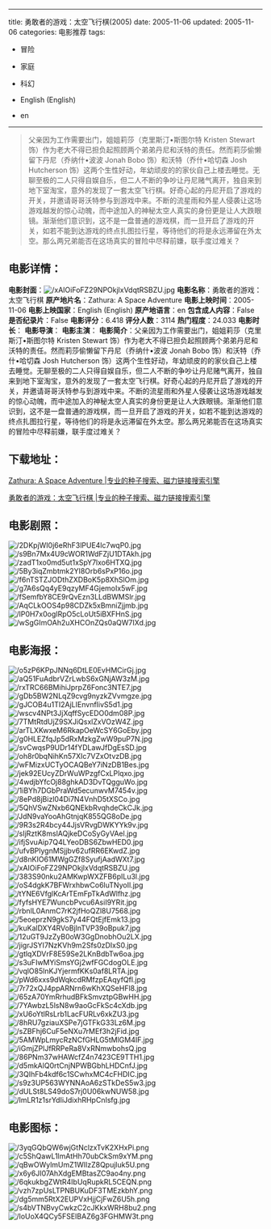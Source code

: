 
---
title: 勇敢者的游戏：太空飞行棋(2005)
date: 2005-11-06
updated: 2005-11-06
categories: 电影推荐
tags:
- 冒险
- 家庭
- 科幻

- English (English)
- en
---


> 父亲因为工作需要出门，姐姐莉莎（克里斯汀•斯图尔特 Kristen Stewart 饰）作为老大不得已担负起照顾两个弟弟丹尼和沃特的责任。然而莉莎偷懒留下丹尼（乔纳什•波波 Jonah Bobo 饰）和沃特（乔什•哈切森 Josh Hutcherson 饰）这两个生性好动，年幼顽皮的的家伙自己上楼去睡觉。无聊至极的二人只得自娱自乐，但二人不断的争吵让丹尼赌气离开，独自来到地下室淘宝，意外的发现了一套太空飞行棋。好奇心起的丹尼开启了游戏的开关，并邀请哥哥沃特参与到游戏中来。不断的流星雨和外星人侵袭让这场游戏越发的惊心动魄，而中途加入的神秘太空人真实的身份更是让人大跌眼镜。渐渐他们意识到，这不是一盘普通的游戏棋，而一旦开启了游戏的开关，如若不能到达游戏的终点扎图拉行星，等待他们的将是永远滞留在外太空。那么两兄弟能否在这场真实的冒险中尽释前嫌，联手度过难关？

## **电影详情**：

**电影封面**：<img src="https://image.tmdb.org/t/p/w200/xAIOiFoFZ29NPOkjlxVdqtRSBZU.jpg" alt="/xAIOiFoFZ29NPOkjlxVdqtRSBZU.jpg" title="/xAIOiFoFZ29NPOkjlxVdqtRSBZU.jpg">
**电影名称**：勇敢者的游戏：太空飞行棋
**原产地片名**：Zathura: A Space Adventure
**电影上映时间**：2005-11-06
**电影上映国家**：English (English)
**原产地语言**：en
**包含成人内容**：False
**是否纪录片**：False
**电影评分**：6.418
**评分人数**：3114
**热门程度**：24.033
**电影时长**：
**电影导演**：
**电影主演**：
**电影简介**：父亲因为工作需要出门，姐姐莉莎（克里斯汀•斯图尔特 Kristen Stewart 饰）作为老大不得已担负起照顾两个弟弟丹尼和沃特的责任。然而莉莎偷懒留下丹尼（乔纳什•波波 Jonah Bobo 饰）和沃特（乔什•哈切森 Josh Hutcherson 饰）这两个生性好动，年幼顽皮的的家伙自己上楼去睡觉。无聊至极的二人只得自娱自乐，但二人不断的争吵让丹尼赌气离开，独自来到地下室淘宝，意外的发现了一套太空飞行棋。好奇心起的丹尼开启了游戏的开关，并邀请哥哥沃特参与到游戏中来。不断的流星雨和外星人侵袭让这场游戏越发的惊心动魄，而中途加入的神秘太空人真实的身份更是让人大跌眼镜。渐渐他们意识到，这不是一盘普通的游戏棋，而一旦开启了游戏的开关，如若不能到达游戏的终点扎图拉行星，等待他们的将是永远滞留在外太空。那么两兄弟能否在这场真实的冒险中尽释前嫌，联手度过难关？

## **下载地址**：
[Zathura: A Space Adventure |专业的种子搜索、磁力链接搜索引擎](https://movie.amd794.com:2083/?search=Zathura%3A%20A%20Space%20Adventure&ordering=&mode=match_phrase&page_size=10&page=1)

[勇敢者的游戏：太空飞行棋 |专业的种子搜索、磁力链接搜索引擎](https://movie.amd794.com:2083/?search=%E5%8B%87%E6%95%A2%E8%80%85%E7%9A%84%E6%B8%B8%E6%88%8F%EF%BC%9A%E5%A4%AA%E7%A9%BA%E9%A3%9E%E8%A1%8C%E6%A3%8B&ordering=&mode=match_phrase&page_size=10&page=1)
 

## **电影剧照**：
<img src="https://image.tmdb.org/t/p/original/2DKpjWI0j6eRhF3lPUE4lc7wqP0.jpg" alt="/2DKpjWI0j6eRhF3lPUE4lc7wqP0.jpg" title="/2DKpjWI0j6eRhF3lPUE4lc7wqP0.jpg"><img src="https://image.tmdb.org/t/p/original/s9Bn7Mx4U9cWOR1WdFZjU1DTAkh.jpg" alt="/s9Bn7Mx4U9cWOR1WdFZjU1DTAkh.jpg" title="/s9Bn7Mx4U9cWOR1WdFZjU1DTAkh.jpg"><img src="https://image.tmdb.org/t/p/original/zadT1xo0md5ut1xSpY7lxo6HTXQ.jpg" alt="/zadT1xo0md5ut1xSpY7lxo6HTXQ.jpg" title="/zadT1xo0md5ut1xSpY7lxo6HTXQ.jpg"><img src="https://image.tmdb.org/t/p/original/5By3iqZmbtmk2YI8Orb6sPxP16o.jpg" alt="/5By3iqZmbtmk2YI8Orb6sPxP16o.jpg" title="/5By3iqZmbtmk2YI8Orb6sPxP16o.jpg"><img src="https://image.tmdb.org/t/p/original/f6nTSTZJODthZXDBoK5p8XhSlOm.jpg" alt="/f6nTSTZJODthZXDBoK5p8XhSlOm.jpg" title="/f6nTSTZJODthZXDBoK5p8XhSlOm.jpg"><img src="https://image.tmdb.org/t/p/original/g7A6sQq4yE9qzyMF4GjemoIx5wF.jpg" alt="/g7A6sQq4yE9qzyMF4GjemoIx5wF.jpg" title="/g7A6sQq4yE9qzyMF4GjemoIx5wF.jpg"><img src="https://image.tmdb.org/t/p/original/fSemfbY8CE9rQvEzn3LLdBWMSlr.jpg" alt="/fSemfbY8CE9rQvEzn3LLdBWMSlr.jpg" title="/fSemfbY8CE9rQvEzn3LLdBWMSlr.jpg"><img src="https://image.tmdb.org/t/p/original/AqCLkOOS4p98CDZk5xBmniZjjmb.jpg" alt="/AqCLkOOS4p98CDZk5xBmniZjjmb.jpg" title="/AqCLkOOS4p98CDZk5xBmniZjjmb.jpg"><img src="https://image.tmdb.org/t/p/original/lP0H7x0ogIRpO5cLoUt5iBXFHnS.jpg" alt="/lP0H7x0ogIRpO5cLoUt5iBXFHnS.jpg" title="/lP0H7x0ogIRpO5cLoUt5iBXFHnS.jpg"><img src="https://image.tmdb.org/t/p/original/wSgGImOAh2uXHCOnZQs0aQW7IXd.jpg" alt="/wSgGImOAh2uXHCOnZQs0aQW7IXd.jpg" title="/wSgGImOAh2uXHCOnZQs0aQW7IXd.jpg">

## **电影海报**：
<img src="https://image.tmdb.org/t/p/original/o5zP6KPpJNNq6DtLE0EvHMCirGj.jpg" alt="/o5zP6KPpJNNq6DtLE0EvHMCirGj.jpg" title="/o5zP6KPpJNNq6DtLE0EvHMCirGj.jpg"><img src="https://image.tmdb.org/t/p/original/aQ51FuAdbrVZrLwbS6xGNjAW3zM.jpg" alt="/aQ51FuAdbrVZrLwbS6xGNjAW3zM.jpg" title="/aQ51FuAdbrVZrLwbS6xGNjAW3zM.jpg"><img src="https://image.tmdb.org/t/p/original/rxTRC66BMihiJprpZ6Fonc3NTE7.jpg" alt="/rxTRC66BMihiJprpZ6Fonc3NTE7.jpg" title="/rxTRC66BMihiJprpZ6Fonc3NTE7.jpg"><img src="https://image.tmdb.org/t/p/original/gDb5BW2NLqZ9cvg9nyzkZVvmgze.jpg" alt="/gDb5BW2NLqZ9cvg9nyzkZVvmgze.jpg" title="/gDb5BW2NLqZ9cvg9nyzkZVvmgze.jpg"><img src="https://image.tmdb.org/t/p/original/gJCOB4u1TI2AjLIEnvnfIivS5d1.jpg" alt="/gJCOB4u1TI2AjLIEnvnfIivS5d1.jpg" title="/gJCOB4u1TI2AjLIEnvnfIivS5d1.jpg"><img src="https://image.tmdb.org/t/p/original/wscv4NPt3JjXqffSycEDO0dm08P.jpg" alt="/wscv4NPt3JjXqffSycEDO0dm08P.jpg" title="/wscv4NPt3JjXqffSycEDO0dm08P.jpg"><img src="https://image.tmdb.org/t/p/original/7TMtRtdUjZ9SXJiQsxlZxVOzW4Z.jpg" alt="/7TMtRtdUjZ9SXJiQsxlZxVOzW4Z.jpg" title="/7TMtRtdUjZ9SXJiQsxlZxVOzW4Z.jpg"><img src="https://image.tmdb.org/t/p/original/arTLXKwxeM6RkapOeWcSY6GoEby.jpg" alt="/arTLXKwxeM6RkapOeWcSY6GoEby.jpg" title="/arTLXKwxeM6RkapOeWcSY6GoEby.jpg"><img src="https://image.tmdb.org/t/p/original/g0HLEZfqJp5dRxMzkgZwW9puP7N.jpg" alt="/g0HLEZfqJp5dRxMzkgZwW9puP7N.jpg" title="/g0HLEZfqJp5dRxMzkgZwW9puP7N.jpg"><img src="https://image.tmdb.org/t/p/original/svCwqsP9UDr14fYDLawJfDgEsSD.jpg" alt="/svCwqsP9UDr14fYDLawJfDgEsSD.jpg" title="/svCwqsP9UDr14fYDLawJfDgEsSD.jpg"><img src="https://image.tmdb.org/t/p/original/oh8r0bqNihKn57XIc7VZxOtvzDB.jpg" alt="/oh8r0bqNihKn57XIc7VZxOtvzDB.jpg" title="/oh8r0bqNihKn57XIc7VZxOtvzDB.jpg"><img src="https://image.tmdb.org/t/p/original/wFMizxUCTyOCAQBeY7iNzDB1Bes.jpg" alt="/wFMizxUCTyOCAQBeY7iNzDB1Bes.jpg" title="/wFMizxUCTyOCAQBeY7iNzDB1Bes.jpg"><img src="https://image.tmdb.org/t/p/original/jek92EUcyZDrWuWPzgfCxLPlqxo.jpg" alt="/jek92EUcyZDrWuWPzgfCxLPlqxo.jpg" title="/jek92EUcyZDrWuWPzgfCxLPlqxo.jpg"><img src="https://image.tmdb.org/t/p/original/4wdjbYfcOj88ghkAD3DvTQgguWo.jpg" alt="/4wdjbYfcOj88ghkAD3DvTQgguWo.jpg" title="/4wdjbYfcOj88ghkAD3DvTQgguWo.jpg"><img src="https://image.tmdb.org/t/p/original/1iBYh7DGbPraWd5ecunwvM7454v.jpg" alt="/1iBYh7DGbPraWd5ecunwvM7454v.jpg" title="/1iBYh7DGbPraWd5ecunwvM7454v.jpg"><img src="https://image.tmdb.org/t/p/original/8ePd8jBizl04Di7N4VnhD5tXSCo.jpg" alt="/8ePd8jBizl04Di7N4VnhD5tXSCo.jpg" title="/8ePd8jBizl04Di7N4VnhD5tXSCo.jpg"><img src="https://image.tmdb.org/t/p/original/5QhVSwZNxb6QNEkbRvqhdeCkCJk.jpg" alt="/5QhVSwZNxb6QNEkbRvqhdeCkCJk.jpg" title="/5QhVSwZNxb6QNEkbRvqhdeCkCJk.jpg"><img src="https://image.tmdb.org/t/p/original/JdN9vaYooAhGtnjqK855QG8oDe.jpg" alt="/JdN9vaYooAhGtnjqK855QG8oDe.jpg" title="/JdN9vaYooAhGtnjqK855QG8oDe.jpg"><img src="https://image.tmdb.org/t/p/original/9R3s2R4bcy44JjsVRvgDWKYYk9v.jpg" alt="/9R3s2R4bcy44JjsVRvgDWKYYk9v.jpg" title="/9R3s2R4bcy44JjsVRvgDWKYYk9v.jpg"><img src="https://image.tmdb.org/t/p/original/sIjRztK8mslAQjkeDCoSyGyVAel.jpg" alt="/sIjRztK8mslAQjkeDCoSyGyVAel.jpg" title="/sIjRztK8mslAQjkeDCoSyGyVAel.jpg"><img src="https://image.tmdb.org/t/p/original/ifjSvuAip7Q4LYeoDBS6ZbwHED0.jpg" alt="/ifjSvuAip7Q4LYeoDBS6ZbwHED0.jpg" title="/ifjSvuAip7Q4LYeoDBS6ZbwHED0.jpg"><img src="https://image.tmdb.org/t/p/original/ufvBPlygnMSjjbv62ufRR6EKwdZ.jpg" alt="/ufvBPlygnMSjjbv62ufRR6EKwdZ.jpg" title="/ufvBPlygnMSjjbv62ufRR6EKwdZ.jpg"><img src="https://image.tmdb.org/t/p/original/d8nKIO61MWgGZf8SyufjAadWXt7.jpg" alt="/d8nKIO61MWgGZf8SyufjAadWXt7.jpg" title="/d8nKIO61MWgGZf8SyufjAadWXt7.jpg"><img src="https://image.tmdb.org/t/p/original/xAIOiFoFZ29NPOkjlxVdqtRSBZU.jpg" alt="/xAIOiFoFZ29NPOkjlxVdqtRSBZU.jpg" title="/xAIOiFoFZ29NPOkjlxVdqtRSBZU.jpg"><img src="https://image.tmdb.org/t/p/original/383S90nku2AMKwpWXZFB6pILu3l.jpg" alt="/383S90nku2AMKwpWXZFB6pILu3l.jpg" title="/383S90nku2AMKwpWXZFB6pILu3l.jpg"><img src="https://image.tmdb.org/t/p/original/oS4dgkK7BFWrxhbwCo6luTNyoIl.jpg" alt="/oS4dgkK7BFWrxhbwCo6luTNyoIl.jpg" title="/oS4dgkK7BFWrxhbwCo6luTNyoIl.jpg"><img src="https://image.tmdb.org/t/p/original/tYNE6VfglKcArTEmFpTkAdWlfhz.jpg" alt="/tYNE6VfglKcArTEmFpTkAdWlfhz.jpg" title="/tYNE6VfglKcArTEmFpTkAdWlfhz.jpg"><img src="https://image.tmdb.org/t/p/original/fyfsHYE7WuncbPvcu6AsiI9YRit.jpg" alt="/fyfsHYE7WuncbPvcu6AsiI9YRit.jpg" title="/fyfsHYE7WuncbPvcu6AsiI9YRit.jpg"><img src="https://image.tmdb.org/t/p/original/rbnlL0AnmC7rK2jfHoQZl8U7568.jpg" alt="/rbnlL0AnmC7rK2jfHoQZl8U7568.jpg" title="/rbnlL0AnmC7rK2jfHoQZl8U7568.jpg"><img src="https://image.tmdb.org/t/p/original/5eoeprzN9gkS7y44FQtEjfEmk13.jpg" alt="/5eoeprzN9gkS7y44FQtEjfEmk13.jpg" title="/5eoeprzN9gkS7y44FQtEjfEmk13.jpg"><img src="https://image.tmdb.org/t/p/original/kuKalDXY4RVoBjlnTVP39oBpuk7.jpg" alt="/kuKalDXY4RVoBjlnTVP39oBpuk7.jpg" title="/kuKalDXY4RVoBjlnTVP39oBpuk7.jpg"><img src="https://image.tmdb.org/t/p/original/12uGT9JzZyB0oW3GgDnobhOu2LX.jpg" alt="/12uGT9JzZyB0oW3GgDnobhOu2LX.jpg" title="/12uGT9JzZyB0oW3GgDnobhOu2LX.jpg"><img src="https://image.tmdb.org/t/p/original/jigrJSYI7NzKVh9m2Sfs0zDIxS0.jpg" alt="/jigrJSYI7NzKVh9m2Sfs0zDIxS0.jpg" title="/jigrJSYI7NzKVh9m2Sfs0zDIxS0.jpg"><img src="https://image.tmdb.org/t/p/original/gtlqXDVrF8E59Se2LKnBdbTw6oa.jpg" alt="/gtlqXDVrF8E59Se2LKnBdbTw6oa.jpg" title="/gtlqXDVrF8E59Se2LKnBdbTw6oa.jpg"><img src="https://image.tmdb.org/t/p/original/s3uFIwMYiSmsYGj2wfFGCdogOLE.jpg" alt="/s3uFIwMYiSmsYGj2wfFGCdogOLE.jpg" title="/s3uFIwMYiSmsYGj2wfFGCdogOLE.jpg"><img src="https://image.tmdb.org/t/p/original/vqlO85lnKJYjermfKKs0af8LRTA.jpg" alt="/vqlO85lnKJYjermfKKs0af8LRTA.jpg" title="/vqlO85lnKJYjermfKKs0af8LRTA.jpg"><img src="https://image.tmdb.org/t/p/original/pWd6xxs9dWqkcdRMfzpEAqyfQfl.jpg" alt="/pWd6xxs9dWqkcdRMfzpEAqyfQfl.jpg" title="/pWd6xxs9dWqkcdRMfzpEAqyfQfl.jpg"><img src="https://image.tmdb.org/t/p/original/7r72xQJ4ppARNrn6wKhXQSeHFl8.jpg" alt="/7r72xQJ4ppARNrn6wKhXQSeHFl8.jpg" title="/7r72xQJ4ppARNrn6wKhXQSeHFl8.jpg"><img src="https://image.tmdb.org/t/p/original/65zA70YmRrhudBFkSmvztpGBwHH.jpg" alt="/65zA70YmRrhudBFkSmvztpGBwHH.jpg" title="/65zA70YmRrhudBFkSmvztpGBwHH.jpg"><img src="https://image.tmdb.org/t/p/original/7YAwbzL5lsN8w9aoGcFkSc4cXdb.jpg" alt="/7YAwbzL5lsN8w9aoGcFkSc4cXdb.jpg" title="/7YAwbzL5lsN8w9aoGcFkSc4cXdb.jpg"><img src="https://image.tmdb.org/t/p/original/xU6oYtlRsLrb1LacFURLv6xkZU3.jpg" alt="/xU6oYtlRsLrb1LacFURLv6xkZU3.jpg" title="/xU6oYtlRsLrb1LacFURLv6xkZU3.jpg"><img src="https://image.tmdb.org/t/p/original/8hRU7gziauXSPe7jGTFkG33Lz6M.jpg" alt="/8hRU7gziauXSPe7jGTFkG33Lz6M.jpg" title="/8hRU7gziauXSPe7jGTFkG33Lz6M.jpg"><img src="https://image.tmdb.org/t/p/original/sZBFhj6CuF5eNXu7rMEf3h2jFid.jpg" alt="/sZBFhj6CuF5eNXu7rMEf3h2jFid.jpg" title="/sZBFhj6CuF5eNXu7rMEf3h2jFid.jpg"><img src="https://image.tmdb.org/t/p/original/5AMWpLmycRzNCfGHLG5tMlGM4IF.jpg" alt="/5AMWpLmycRzNCfGHLG5tMlGM4IF.jpg" title="/5AMWpLmycRzNCfGHLG5tMlGM4IF.jpg"><img src="https://image.tmdb.org/t/p/original/iGmjZPlJfRRPeRa8VxRNmwbohsQ.jpg" alt="/iGmjZPlJfRRPeRa8VxRNmwbohsQ.jpg" title="/iGmjZPlJfRRPeRa8VxRNmwbohsQ.jpg"><img src="https://image.tmdb.org/t/p/original/86PNm37wHAWcfZ4n7423CE9TTH1.jpg" alt="/86PNm37wHAWcfZ4n7423CE9TTH1.jpg" title="/86PNm37wHAWcfZ4n7423CE9TTH1.jpg"><img src="https://image.tmdb.org/t/p/original/d5mkAlQ0rtCnjNPWBGbhLHDCnfJ.jpg" alt="/d5mkAlQ0rtCnjNPWBGbhLHDCnfJ.jpg" title="/d5mkAlQ0rtCnjNPWBGbhLHDCnfJ.jpg"><img src="https://image.tmdb.org/t/p/original/3QIhFb4kdf6c1SCwhxMC4cFHDIC.jpg" alt="/3QIhFb4kdf6c1SCwhxMC4cFHDIC.jpg" title="/3QIhFb4kdf6c1SCwhxMC4cFHDIC.jpg"><img src="https://image.tmdb.org/t/p/original/s9z3UP563WYNNAoA6zSTkDeS5w3.jpg" alt="/s9z3UP563WYNNAoA6zSTkDeS5w3.jpg" title="/s9z3UP563WYNNAoA6zSTkDeS5w3.jpg"><img src="https://image.tmdb.org/t/p/original/dULSt8LS49doS7rj0U06kwNUW58.jpg" alt="/dULSt8LS49doS7rj0U06kwNUW58.jpg" title="/dULSt8LS49doS7rj0U06kwNUW58.jpg"><img src="https://image.tmdb.org/t/p/original/lmLR1z1srYdIiJdixhRHpCnIsfg.jpg" alt="/lmLR1z1srYdIiJdixhRHpCnIsfg.jpg" title="/lmLR1z1srYdIiJdixhRHpCnIsfg.jpg">

## **电影图标**：
<img src="https://image.tmdb.org/t/p/original/3yqGQbQW6wjGtNclzxTvK2XHxPi.png" alt="/3yqGQbQW6wjGtNclzxTvK2XHxPi.png" title="/3yqGQbQW6wjGtNclzxTvK2XHxPi.png"><img src="https://image.tmdb.org/t/p/original/c5ShQawL1lmAtHh70ubCkSm9xYM.png" alt="/c5ShQawL1lmAtHh70ubCkSm9xYM.png" title="/c5ShQawL1lmAtHh70ubCkSm9xYM.png"><img src="https://image.tmdb.org/t/p/original/qBwOWylmUmZ1WIlzZ8Qpujluk5U.png" alt="/qBwOWylmUmZ1WIlzZ8Qpujluk5U.png" title="/qBwOWylmUmZ1WIlzZ8Qpujluk5U.png"><img src="https://image.tmdb.org/t/p/original/x6y6JI07AhXdgEMBtasZC9ao4ny.png" alt="/x6y6JI07AhXdgEMBtasZC9ao4ny.png" title="/x6y6JI07AhXdgEMBtasZC9ao4ny.png"><img src="https://image.tmdb.org/t/p/original/6qkukbgZWtR4IbUqRupkRL5CEQN.png" alt="/6qkukbgZWtR4IbUqRupkRL5CEQN.png" title="/6qkukbgZWtR4IbUqRupkRL5CEQN.png"><img src="https://image.tmdb.org/t/p/original/vzh7zpUsLTPNBUKuDF3TMEzkbhY.png" alt="/vzh7zpUsLTPNBUKuDF3TMEzkbhY.png" title="/vzh7zpUsLTPNBUKuDF3TMEzkbhY.png"><img src="https://image.tmdb.org/t/p/original/dg5mm5RtX2EUPVxHjjCjFwZ6U5h.png" alt="/dg5mm5RtX2EUPVxHjjCjFwZ6U5h.png" title="/dg5mm5RtX2EUPVxHjjCjFwZ6U5h.png"><img src="https://image.tmdb.org/t/p/original/s4bVTNBvyCwkzC2cJKkxWRH8bu2.png" alt="/s4bVTNBvyCwkzC2cJKkxWRH8bu2.png" title="/s4bVTNBvyCwkzC2cJKkxWRH8bu2.png"><img src="https://image.tmdb.org/t/p/original/loUoX4QCy5FSEIBAZ6g3FGHMW3t.png" alt="/loUoX4QCy5FSEIBAZ6g3FGHMW3t.png" title="/loUoX4QCy5FSEIBAZ6g3FGHMW3t.png">
